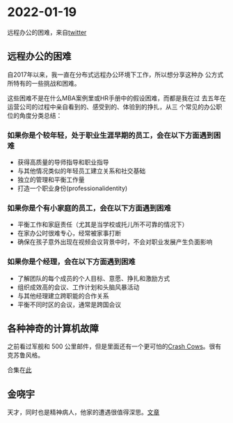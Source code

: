 # 2022-01-19

远程办公的困难，来自[twitter](https://twitter.com/TSplone/status/1483303932457750528/photo/1)

## 远程办公的困难

自2017年以来，我一直在分布式远程办公环境下工作，所以想分享这种办
公方式所特有的一些挑战和困难。

这些困难不是在什么MBA案例里或HR手册中的假设困难，而都是我在过
去五年在运营公司的过程中亲自看到的、感受到的、体验到的挣扎，从三
个常见的办公职位的角度分类总结：

### 如果你是个较年轻，处于职业生涯早期的员工，会在以下方面遇到困难

- 获得高质量的导师指导和职业指导
- 与其他情况类似的年轻员工建立关系和社交基础
- 独立的管理和平衡工作量
- 打造一个职业身份(professionalidentity)

### 如果你是个有小家庭的员工，会在以下方面遇到困难

- 平衡工作和家庭责任（尤其是当学校或托儿所不可靠的情况下）
- 在家办公时很难专心，经常被家事打断
- 确保在孩子意外出现在视频会议背景中时，不会对职业发展产生负面影响

### 如果你是个经理，会在以下方面遇到困难

- 了解团队的每个成员的个人目标、意愿、挣扎和激励方式
- 组织成效高的会议、工作计划和头脑风暴活动
- 与其他经理建立跨职能的合作关系
- 平衡不同时区的会议，通常是跨国会议

## 各种神奇的计算机故障 

之前看过军舰和 500 公里邮件，但是里面还有一个更可怕的[Crash Cows](http://beza1e1.tuxen.de/lore/crash_cows.html)。很有克苏鲁风格。

合集在[此](https://news.ycombinator.com/item?id=29213064)

## 金哓宇

天才，同时也是精神病人，他家的遭遇很值得深思。[文章](https://instant.lvv2.com/html/0b05b657f22a457e69df5424b7e3c550.html)

